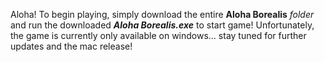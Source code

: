 Aloha! 
To begin playing, simply download the entire **Aloha Borealis** _folder_ and run the downloaded _**Aloha Borealis.exe**_ to start game!
Unfortunately, the game is currently only available on windows... stay tuned for further updates and the mac release!
